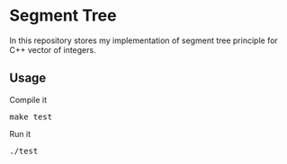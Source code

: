 # Segment Tree
In this repository stores my implementation of segment tree principle for C++ vector of integers.

## Usage
Compile it
<pre>make test</pre>
Run it
<pre>./test</pre>
